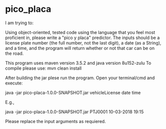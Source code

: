 # pico_placa

I am trying to:

Using object-oriented, tested code using the language that you feel most proficient in, please write a "pico y placa" predictor. The inputs should be a license plate number (the full
number, not the last digit), a date (as a String), and a time, and the program will return whether or not that car can be on the road.

This program uses maven version 3.5.2 and java version 8u152-zulu
To compile please use:
mvn clean install

After building the jar plese run the program.
Open your terminal/cmd and execute:

java -jar pico-placa-1.0.0-SNAPSHOT.jar vehicleLicense date time

E.g.,

java -jar pico-placa-1.0.0-SNAPSHOT.jar PTJ0001 10-03-2018 19:15

Please replace the input arguments as requiered.
